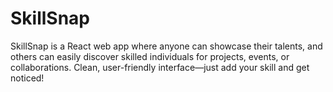 # SkillSnap
SkillSnap is a React web app where anyone can showcase their talents, and others can easily discover skilled individuals for projects, events, or collaborations. Clean, user-friendly interface—just add your skill and get noticed!
